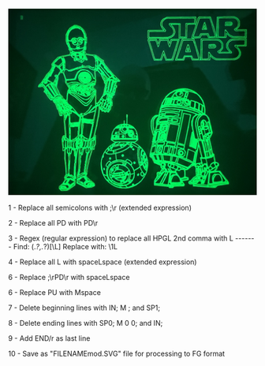 ![C3PO-BB8-R2D2](./Screenshots-and-photos/C-3PO%20BB-8%20and%20R2-D2.jpeg)



1 - Replace all semicolons with ;\r (extended expression)

2 - Replace all PD with PD\r

3 - Regex (regular expression) to replace all HPGL 2nd comma with L
          -------
     Find: (.*?\,.*?)[\L]
     Replace with: \1L

4 - Replace all L with spaceLspace (extended expression)

6 - Replace ;\rPD\r with spaceLspace

6 - Replace PU with Mspace

7 - Delete beginning lines with IN; M ; and SP1;

8 - Delete ending lines with SP0; M 0 0; and IN;

9 - Add END/r as last line

10 - Save as "FILENAMEmod.SVG" file for processing to FG format

